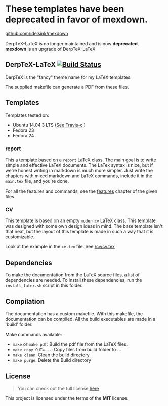 # These templates have been deprecated in favor of mexdown.
[github.com/idelsink/mexdown](https://github.com/idelsink/mexdown)

DerpTeX-LaTeX is no longer maintained and is now **deprecated**.  
**mexdown** is an upgrade of DerpTeX-LaTeX

## DerpTeX-LaTeX [![Build Status](https://travis-ci.org/idelsink/derptex-latex.svg?branch=master)](https://travis-ci.org/idelsink/derptex-latex)

DerpTeX is the "fancy" theme name for my LaTeX templates.

The supplied makefile can generate a PDF from these files.

## Templates

Templates tested on:

-   Ubuntu 14.04.3 LTS ([See Travis-ci](https://travis-ci.org/idelsink/derptex-latex))
-   Fedora 23
-   Fedora 24

### report

This a template based on a `report` LaTeX class.
The main goal is to write simple and effective LaTeX documents.
The LaTex syntax is nice,
but if we're honest writing in markdown is much more simpler.
Just write the chapters with mixed markdown and LaTeX commands,
include it in the `main.tex` file, and you're done.

For all the features and commands,
see the [features](./report/chapters/features.md) chapter of the given files.

### CV

This template is based on an empty `moderncv` LaTeX class.
This template was designed with some own design ideas in mind.
The base template isn't that neat,
but the layout of this template is made in such a way that it is customizable.

Look at the example in the `cv.tex` file. See [/cv/cv.tex](./cv/cv.tex)

## Dependencies

To make the documentation from the LaTeX source files,
a list of dependencies are needed.
To install these dependencies, run the `install_latex.sh` script in this folder.

## Compilation

The documentation has a custom makefile. With this makefile,
the documentation can be compiled.
All the build executables are made in a 'build' folder.

Make commands available:

-   `make` or `make pdf`: Build the pdf file from the LaTeX files.
-   `make copy OUT=...`: Copy files from build folder to ...
-   `make clean`: Clean the build directory
-   `make purge`: Delete the Build directory

## License

> You can check out the full license [here](./LICENSE)

This project is licensed under the terms of the **MIT** license.
